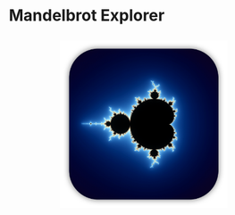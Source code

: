 # <p align="center">Mandelbrot Explorer</p>

<img align="right" width="300" height="300" src="https://github.com/JackGannonUK/Mandelbrot-UnityApp/blob/main/assets/logo.png">
